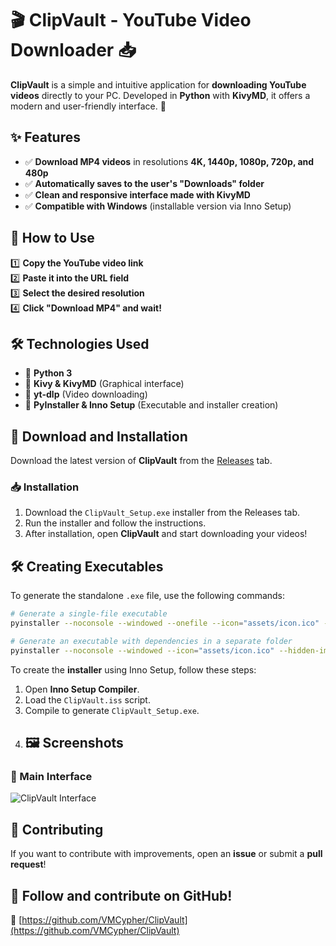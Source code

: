 # 🎬 ClipVault - YouTube Video Downloader 📥

**ClipVault** is a simple and intuitive application for **downloading YouTube videos** directly to your PC. Developed in **Python** with **KivyMD**, it offers a modern and user-friendly interface. 🚀

## ✨ Features
- ✅ **Download MP4 videos** in resolutions **4K, 1440p, 1080p, 720p, and 480p**
- ✅ **Automatically saves to the user's "Downloads" folder**
- ✅ **Clean and responsive interface made with KivyMD**
- ✅ **Compatible with Windows** (installable version via Inno Setup)

## 📌 How to Use
1️⃣ **Copy the YouTube video link**  
2️⃣ **Paste it into the URL field**  
3️⃣ **Select the desired resolution**  
4️⃣ **Click "Download MP4" and wait!**  

## 🛠 Technologies Used
- 🔹 **Python 3**
- 🔹 **Kivy & KivyMD** (Graphical interface)
- 🔹 **yt-dlp** (Video downloading)
- 🔹 **PyInstaller & Inno Setup** (Executable and installer creation)

## 🔽 Download and Installation
Download the latest version of **ClipVault** from the [Releases](https://github.com/VMCypher/ClipVault/releases) tab.

### 📥 Installation
1. Download the `ClipVault_Setup.exe` installer from the Releases tab.
2. Run the installer and follow the instructions.
3. After installation, open **ClipVault** and start downloading your videos!

## 🛠 Creating Executables
To generate the standalone `.exe` file, use the following commands:

```sh
# Generate a single-file executable
pyinstaller --noconsole --windowed --onefile --icon="assets/icon.ico" --hidden-import=kivymd ClipVault.py

# Generate an executable with dependencies in a separate folder
pyinstaller --noconsole --windowed --icon="assets/icon.ico" --hidden-import=kivymd ClipVault.py
```

To create the **installer** using Inno Setup, follow these steps:
1. Open **Inno Setup Compiler**.
2. Load the `ClipVault.iss` script.
3. Compile to generate `ClipVault_Setup.exe`.
4. ## 🖼 Screenshots

### 🎨 Main Interface
![ClipVault Interface](ClipVault/screenshot/interface.png)


## 🤝 Contributing
If you want to contribute with improvements, open an **issue** or submit a **pull request**! 

## 📢 Follow and contribute on GitHub!
🔗 [https://github.com/VMCypher/ClipVault](https://github.com/VMCypher/ClipVault)


